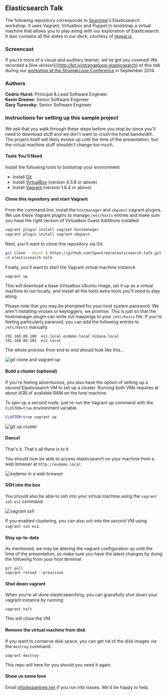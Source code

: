 ## Elasticsearch Talk

The following repository corresponds to [Spantree](http://www.spantree.net)'s Elasticsearch workshop. It uses Vagrant, Virtualbox and Puppet to bootstrap a virtual machine that allows you to play along with our exploration of Elasticsearch. It also contains all the slides in our deck, courtesy of [reveal.js](https://github.com/hakimel/reveal.js/).

### Screencast

If you're more of a visual and auditory learner, we've got you covered! We recorded a [live version]((http://bit.ly/strangeloop-elasticsearch) of this talk during our [workshop at the StrangeLoop Conference](https://thestrangeloop.com/sessions/getting-started-with-elasticsearch) in September 2014.

### Authors

**Cedric Hurst:** Principal &amp; Lead Software Engineer<br/>
**Kevin Greene:** Senior Software Engineer<br/>
**Gary Turovsky:** Senior Software Engineer

### Instructions for setting up this sample project

We ask that you walk through these steps before you stop by since you'll need to download stuff
and we don't want to crush the hotel bandwidth.  The project itself will likely evolve up until
the time of the presentation, but the virtual machine stuff shouldn't change too much.

#### Tools You'll Need

Install the following tools to bootstrap your environment

* Install [Git](https://help.github.com/articles/set-up-git)
* Install [VirtualBox](https://www.virtualbox.org/) (version 4.3.8 or above)
* Install [Vagrant](http://www.vagrantup.com/) (version 1.6.4 or above)

#### Clone this repository and start Vagrant

From the command line, install the `hostmanager` and `vbguest` vagrant plugins.  We use these Vagrant plugins to manage `/etc/hosts` entries and make sure you have the right version of Virtualbox Guest Additions installed.

```bash
vagrant plugin install vagrant-hostmanager
vagrant plugin install vagrant-vbguest
```

Next, you'll want to clone this repository via Git.

```bash
git clone --depth 1 https://github.com/Spantree/elasticsearch-talk.git
cd elasticsearch-talk
```

Finally, you'll want to start the Vagrant virtual machine instance.

```bash
vagrant up
```

This will download a base Virtualbox Ubuntu image, set it up as a virtual machine to run locally, and install all the tools extra tools you'll need to play along.

Please note that you may be prompted for your host system password. We aren't installing viruses or keyloggers, we promise. This is just so that the hostmanager plugin can write out mappings to your `/etc/hosts` file.  If you're feeling particularly paranoid, you can add the following entries to `/etc/hosts` manually.

```
192.168.80.100	es1.local esdemo.local kibana.local
192.168.80.101	es2.local
``` 

The whole process from end to end should look like this...

![git clone and vagrant up](images/clone-and-vagrant-up.gif)

#### Build a cluster (optional)

If you're feeling adventurous, you also have the option of setting up a second Elasticsearch VM to set up a cluster. Running both VMs requires at about 4GB of available RAM on the host machine.

To spin up a second node, just re-run the Vagrant up command with the `CLUSTER=true` environment variable.

```bash
CLUSTER=true vagrant up
```

![git up cluster](images/vagrant-up-cluster.gif)

#### Dance!

That's it.  That's all there is to it.

You should now be able to access elasticsearch on your machine from a web browser at `http://esdemo.local`:

![esdemo in a web browser](images/esdemo-web-browser.gif)

#### SSH into the box

You should also be able to ssh into your virtual machine using the `vagrant ssh es1` command. 

![vagrant ssh](images/vagrant-ssh-es1.gif)

If you enabled clustering, you can also ssh into the second VM using `vagrant ssh es2`.

#### Stay up-to-date

As mentioned, we may be altering the vagrant configuration up until the time of the presentation, so make sure you have 
the latest changes by doing the following from your host terminal:

```
git pull
vagrant reload --provision
```

#### Shut down vagrant

When you're all done elasticsearching, you can gracefully shut down your vagrant instance by running:

```
vagrant halt
```

This will close the VM.

#### Remove the virtual machine from disk

If you want to conserve disk space, you can get rid of the disk images via the `destroy` command:

```
vagrant destroy
```

This repo will here for you should you need it again.

#### Show us some love

Email info@spantree.net if you run into issues.  We'd be happy to help.
